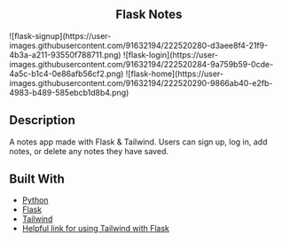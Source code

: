 <h2 align="center"> Flask Notes </h2>
![flask-signup](https://user-images.githubusercontent.com/91632194/222520280-d3aee8f4-21f9-4b3a-a211-93550f788711.png)
![flask-login](https://user-images.githubusercontent.com/91632194/222520284-9a759b59-0cde-4a5c-b1c4-0e86afb56cf2.png)
![flask-home](https://user-images.githubusercontent.com/91632194/222520290-9866ab40-e2fb-4983-b489-585ebcb1d8b4.png)

## Description
A notes app made with Flask & Tailwind. Users can sign up, log in, add notes, or delete any notes they have saved. 

## Built With
- [Python](https://www.python.org/)
- [Flask](https://flask.palletsprojects.com/en/2.2.x/)
- [Tailwind](https://tailwindcss.com/docs/installation)
- [Helpful link for using Tailwind with Flask](https://www.section.io/engineering-education/integrate-tailwindcss-into-flask/)
